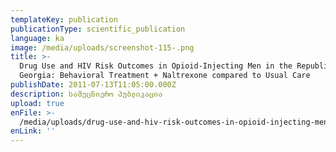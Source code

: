 ```yaml
---
templateKey: publication
publicationType: scientific_publication
language: ka
image: /media/uploads/screenshot-115-.png
title: >-
  Drug Use and HIV Risk Outcomes in Opioid-Injecting Men in the Republic of
  Georgia: Behavioral Treatment + Naltrexone compared to Usual Care
publishDate: 2011-07-13T11:05:00.000Z
description: სამეცნიერო პუბლიკაცია
upload: true
enFile: >-
  /media/uploads/drug-use-and-hiv-risk-outcomes-in-opioid-injecting-men-in-the-republic-of-georgia.pdf
enLink: ''
---
```



